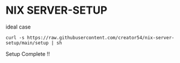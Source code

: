 # NIX SERVER-SETUP

ideal case
```
curl -s https://raw.githubusercontent.com/creator54/nix-server-setup/main/setup | sh
```

Setup Complete !!

